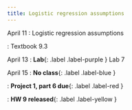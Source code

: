 ```yaml
---
title: Logistic regression assumptions
---
```


April 11
: Logistic regression assumptions

: Textbook 9.3

April 13
: **Lab**{: .label .label-purple } Lab 7

April 15
: **No class**{: .label .label-blue }

: **Project 1, part 6 due**{: .label .label-red }

: **HW 9 released**{: .label .label-yellow }